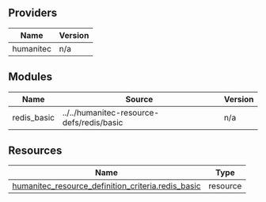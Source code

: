 <!-- BEGIN_TF_DOCS -->


## Providers

| Name | Version |
|------|---------|
| humanitec | n/a |

## Modules

| Name | Source | Version |
|------|--------|---------|
| redis\_basic | ../../humanitec-resource-defs/redis/basic | n/a |

## Resources

| Name | Type |
|------|------|
| [humanitec_resource_definition_criteria.redis_basic](https://registry.terraform.io/providers/humanitec/humanitec/latest/docs/resources/resource_definition_criteria) | resource |
<!-- END_TF_DOCS -->
